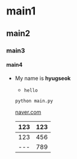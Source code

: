 # main1
## main2
### main3
#### main4

- My name is **hyugseok**
  - `hello`

  ```
  python main.py
  ````

  [naver.com](www.naver.com)

  123|123|
  ---|---|
  123|456|
  ---|789|
